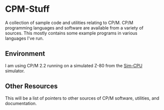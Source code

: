 # CPM-Stuff
A collection of sample code and utilities relating to CP/M.  CP/M programming
languages and software are available from a variety of sources.  This mostly
contains some example programs in various languages I've run.

## Environment
I am using CP/M 2.2 running on a simulated Z-80 from the [Sim-CPU](https://github.com/BrentSeidel/Sim-CPU)
simulator.

## Other Resources
This will be a list of pointers to other sources of CP/M software, utilities,
and documentation.

